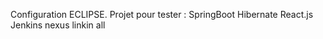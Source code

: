 Configuration ECLIPSE.
Projet pour tester :
 SpringBoot
 Hibernate
 React.js
 Jenkins
 nexus
linkin all
